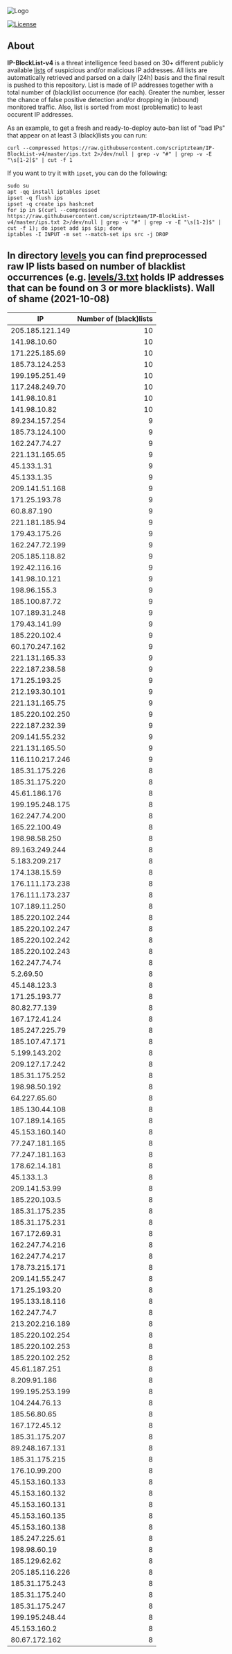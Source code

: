 ![Logo](https://i.imgur.com/PyKLAe7.png)

[![License](https://img.shields.io/badge/license-The_Unlicense-red.svg)](https://unlicense.org/)

About
----

**IP-BlockList-v4** is a threat intelligence feed based on 30+ different publicly available [lists](https://github.com/stamparm/maltrail) of suspicious and/or malicious IP addresses. All lists are automatically retrieved and parsed on a daily (24h) basis and the final result is pushed to this repository. List is made of IP addresses together with a total number of (black)list occurrence (for each). Greater the number, lesser the chance of false positive detection and/or dropping in (inbound) monitored traffic. Also, list is sorted from most (problematic) to least occurent IP addresses.

As an example, to get a fresh and ready-to-deploy auto-ban list of "bad IPs" that appear on at least 3 (black)lists you can run:

```
curl --compressed https://raw.githubusercontent.com/scriptzteam/IP-BlockList-v4/master/ips.txt 2>/dev/null | grep -v "#" | grep -v -E "\s[1-2]$" | cut -f 1
```

If you want to try it with `ipset`, you can do the following:

```
sudo su
apt -qq install iptables ipset
ipset -q flush ips
ipset -q create ips hash:net
for ip in $(curl --compressed https://raw.githubusercontent.com/scriptzteam/IP-BlockList-v4/master/ips.txt 2>/dev/null | grep -v "#" | grep -v -E "\s[1-2]$" | cut -f 1); do ipset add ips $ip; done
iptables -I INPUT -m set --match-set ips src -j DROP
```

In directory [levels](levels) you can find preprocessed raw IP lists based on number of blacklist occurrences (e.g. [levels/3.txt](levels/3.txt) holds IP addresses that can be found on 3 or more blacklists).
Wall of shame (2021-10-08)
----

|IP|Number of (black)lists|
|---|--:|
205.185.121.149|10
141.98.10.60|10
171.225.185.69|10
185.73.124.253|10
199.195.251.49|10
117.248.249.70|10
141.98.10.81|10
141.98.10.82|10
89.234.157.254|9
185.73.124.100|9
162.247.74.27|9
221.131.165.65|9
45.133.1.31|9
45.133.1.35|9
209.141.51.168|9
171.25.193.78|9
60.8.87.190|9
221.181.185.94|9
179.43.175.26|9
162.247.72.199|9
205.185.118.82|9
192.42.116.16|9
141.98.10.121|9
198.96.155.3|9
185.100.87.72|9
107.189.31.248|9
179.43.141.99|9
185.220.102.4|9
60.170.247.162|9
221.131.165.33|9
222.187.238.58|9
171.25.193.25|9
212.193.30.101|9
221.131.165.75|9
185.220.102.250|9
222.187.232.39|9
209.141.55.232|9
221.131.165.50|9
116.110.217.246|9
185.31.175.226|8
185.31.175.220|8
45.61.186.176|8
199.195.248.175|8
162.247.74.200|8
165.22.100.49|8
198.98.58.250|8
89.163.249.244|8
5.183.209.217|8
174.138.15.59|8
176.111.173.238|8
176.111.173.237|8
107.189.11.250|8
185.220.102.244|8
185.220.102.247|8
185.220.102.242|8
185.220.102.243|8
162.247.74.74|8
5.2.69.50|8
45.148.123.3|8
171.25.193.77|8
80.82.77.139|8
167.172.41.24|8
185.247.225.79|8
185.107.47.171|8
5.199.143.202|8
209.127.17.242|8
185.31.175.252|8
198.98.50.192|8
64.227.65.60|8
185.130.44.108|8
107.189.14.165|8
45.153.160.140|8
77.247.181.165|8
77.247.181.163|8
178.62.14.181|8
45.133.1.3|8
209.141.53.99|8
185.220.103.5|8
185.31.175.235|8
185.31.175.231|8
167.172.69.31|8
162.247.74.216|8
162.247.74.217|8
178.73.215.171|8
209.141.55.247|8
171.25.193.20|8
195.133.18.116|8
162.247.74.7|8
213.202.216.189|8
185.220.102.254|8
185.220.102.253|8
185.220.102.252|8
45.61.187.251|8
8.209.91.186|8
199.195.253.199|8
104.244.76.13|8
185.56.80.65|8
167.172.45.12|8
185.31.175.207|8
89.248.167.131|8
185.31.175.215|8
176.10.99.200|8
45.153.160.133|8
45.153.160.132|8
45.153.160.131|8
45.153.160.135|8
45.153.160.138|8
185.247.225.61|8
198.98.60.19|8
185.129.62.62|8
205.185.116.226|8
185.31.175.243|8
185.31.175.240|8
185.31.175.247|8
199.195.248.44|8
45.153.160.2|8
80.67.172.162|8
